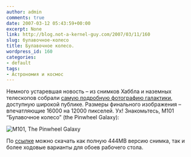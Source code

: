 ```yaml
---
author: admin
comments: true
date: 2007-03-12 05:43:59+00:00
excerpt: None
link: http://blog.not-a-kernel-guy.com/2007/03/11/160
slug: булавочное-колесо
title: Булавочное колесо.
wordpress_id: 160
categories:
- default
tags:
- Астрономия и космос
---
```


Немного устаревшая новость – из снимков Хаббла и наземных телескопов собрали [самую подробную фотографию галактики](http://www.spacetelescope.org/news/html/heic0602.html), доступную широкой публике. Размеры финального изображения – впечатляющие 16000 на 12000 пикселей. Ух! Знакомьтесь, M101 “Булавочное колесо” (the Pinwheel Galaxy):

![M101, The Pinwheel Galaxy](http://blog.not-a-kernel-guy.com/wp-content/uploads/2007/03/heic0602a.jpg)

По [ссылке](http://www.spacetelescope.org/news/html/heic0602.html) можно скачать как полную 444MB версию снимка, так и более ходовые варианты для обоев рабочего стола.
